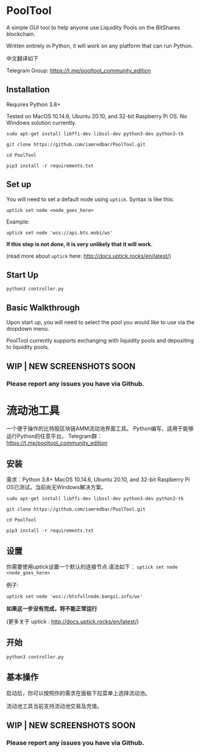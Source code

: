 # PoolTool

A simple GUI tool to help anyone use Liquidity Pools on the BitShares blockchain.

Written entirely in Python, it will work on any platform that can run Python.

中文翻译如下

Telegram Group: https://t.me/pooltool_community_edition

## Installation
Requires Python 3.8+

Tested on MacOS 10.14.6, Ubuntu 20.10, and 32-bit Raspberry Pi OS. No Windows solution currently.

```sudo apt-get install libffi-dev libssl-dev python3-dev python3-tk```

```git clone https://github.com/iamredbar/PoolTool.git```

```cd PoolTool```

```pip3 install -r requirements.txt```

## Set up

You will need to set a default node using `uptick`. Syntax is like this:

```uptick set node <node_goes_here>```

Example:

```uptick set node 'wss://api.bts.mobi/ws'```

**If this step is not done, it is very unlikely that it will work.**

(read more about `uptick` here: http://docs.uptick.rocks/en/latest/)

## Start Up

```python3 controller.py```

## Basic Walkthrough

Upon start up, you will need to select the pool you would like to use via the dropdown menu.

PoolTool currently supports exchanging with liquidity pools and depositing to liquidity pools.

## WIP | NEW SCREENSHOTS SOON

### Please report any issues you have via Github.


# 流动池工具
一个便于操作的比特股区块链AMM流动池界面工具。
Python编写，适用于能够运行Python的任意平台。
Telegram群：https://t.me/pooltool_community_edition

## 安装
需求：Python 3.8+
MacOS 10.14.6, Ubuntu 20.10, and 32-bit Raspberry Pi OS已测试。当前尚无Windows解决方案。

```sudo apt-get install libffi-dev libssl-dev python3-dev python3-tk```

```git clone https://github.com/iamredbar/PoolTool.git```

```cd PoolTool```

```pip3 install -r requirements.txt```

## 设置
你需要使用uptick设置一个默认的连接节点.语法如下：
```uptick set node <node_goes_here>```

例子:

```uptick set node 'wss://btsfullnode.bangzi.info/ws'```

**如果这一步没有完成，将不能正常运行**

(更多关于 uptick : http://docs.uptick.rocks/en/latest/)

## 开始
```python3 controller.py```

## 基本操作
启动后，你可以按照你的需求在面板下拉菜单上选择流动池。

流动池工具当前支持流动池交易及充值。

## WIP | NEW SCREENSHOTS SOON
### Please report any issues you have via Github.
